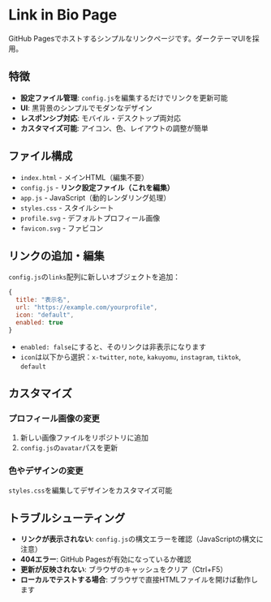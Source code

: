 # Link in Bio Page

GitHub Pagesでホストするシンプルなリンクページです。ダークテーマUIを採用。

## 特徴

- **設定ファイル管理**: `config.js`を編集するだけでリンクを更新可能
- **UI**: 黒背景のシンプルでモダンなデザイン
- **レスポンシブ対応**: モバイル・デスクトップ両対応
- **カスタマイズ可能**: アイコン、色、レイアウトの調整が簡単

## ファイル構成

- `index.html` - メインHTML（編集不要）
- `config.js` - **リンク設定ファイル（これを編集）**
- `app.js` - JavaScript（動的レンダリング処理）
- `styles.css` - スタイルシート
- `profile.svg` - デフォルトプロフィール画像
- `favicon.svg` - ファビコン

## リンクの追加・編集

`config.js`の`links`配列に新しいオブジェクトを追加：

```javascript
{
  title: "表示名",
  url: "https://example.com/yourprofile",
  icon: "default",
  enabled: true
}
```

- `enabled: false`にすると、そのリンクは非表示になります
- `icon`は以下から選択：`x-twitter`, `note`, `kakuyomu`, `instagram`, `tiktok`, `default`

## カスタマイズ

### プロフィール画像の変更

1. 新しい画像ファイルをリポジトリに追加
2. `config.js`の`avatar`パスを更新

### 色やデザインの変更

`styles.css`を編集してデザインをカスタマイズ可能

## トラブルシューティング

- **リンクが表示されない**: `config.js`の構文エラーを確認（JavaScriptの構文に注意）
- **404エラー**: GitHub Pagesが有効になっているか確認
- **更新が反映されない**: ブラウザのキャッシュをクリア（Ctrl+F5）
- **ローカルでテストする場合**: ブラウザで直接HTMLファイルを開けば動作します
